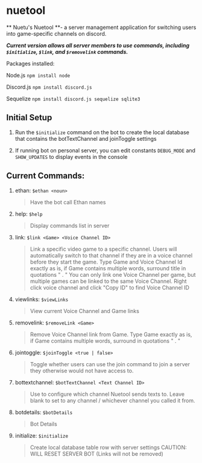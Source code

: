 # nuetool

** Nuetu's Nuetool **- a server management application for switching users into game-specific channels on discord.

***Current version allows all server members to use commands, including `$initialize`, `$link`, and `$removelink` commands.***

Packages installed:

Node.js `npm install node`

Discord.js `npm install discord.js`  

Sequelize `npm install discord.js sequelize sqlite3`

## Initial Setup 

1. Run the `$initialize` command on the bot to create the local database that contains the botTextChannel and joinToggle settings

2. If running bot on personal server, you can edit constants `DEBUG_MODE` and `SHOW_UPDATES` to display events in the console

## Current Commands: 

1. ethan: `$ethan <noun>`
    > Have the bot call Ethan names
2. help: `$help`
    > Display commands list in server 
3. link: `$link <Game> <Voice Channel ID>`
    >Link a specific video game to a specific channel. 
    >Users will automatically switch to that channel if they are in a voice channel before they start the game.
    >Type Game and Voice Channel Id exactly as is, if Game contains multiple words, surround title in quotations " . "
    >You can only link one Voice Channel per game, but multiple games can be linked to the same Voice Channel.
    >Right click voice channel and click "Copy ID" to find Voice Channel ID
4. viewlinks: `$viewLinks`
    >View current Voice Channel and Game links
5. removelink: `$removeLink <Game>`
    >Remove Voice Channel link from Game.
    >Type Game exactly as is, if Game contains multiple words, surround in quotations " . "
6. jointoggle: `$joinToggle <true | false>`
    >Toggle whether users can use the join command to join a server they otherwise would not have access to.
7. bottextchannel: `$botTextChannel <Text Channel ID>`
    >Use to configure which channel Nuetool sends texts to.
    >Leave blank to set to any channel / whichever channel you called it from.
8. botdetails: `$botDetails` 
    >Bot Details
9. initialize: `$initialize` 
    >Create local database table row with server settings
    >CAUTION: WILL RESET SERVER BOT (Links will not be removed)
